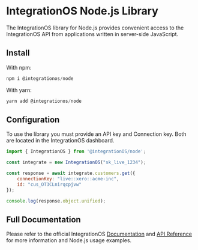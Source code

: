 # IntegrationOS Node.js Library

The IntegrationOS library for Node.js provides convenient access to the IntegrationOS API from applications written in server-side JavaScript.

## Install

With npm:

```jsx
npm i @integrationos/node
```

With yarn:

```jsx
yarn add @integrationos/node
```

## Configuration

To use the library you must provide an API key and Connection key. Both are located in the IntegrationOS dashboard. 

```jsx
import { IntegrationOS } from '@integrationOS/node';

const integrate = new IntegrationOS("sk_live_1234");

const response = await integrate.customers.get({
    connectionKey: "live::xero::acme-inc",
    id: "cus_OT3CLnirqcpjvw"
});

console.log(response.object.unified);
```

## Full Documentation

Please refer to the official IntegrationOS [Documentation](https://docs.integrationos.com/docs/setup) and [API Reference](https://docs.integrationos.com/reference) for more information and Node.js usage examples.
